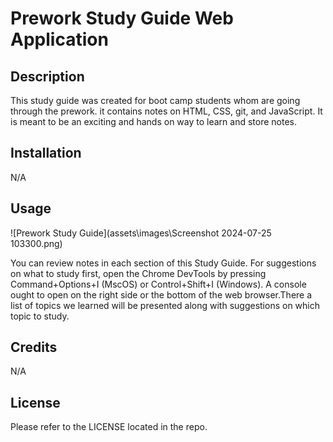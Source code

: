 # Prework Study Guide Web Application

## Description
This study guide was created for boot camp students whom are going through the prework. it contains notes on HTML, CSS, git, and JavaScript. It is meant to be an exciting and hands on way to learn and store notes.


## Installation
N/A

## Usage

![Prework Study Guide](assets\images\Screenshot 2024-07-25 103300.png)

You can review notes in each section of this Study Guide. For suggestions on what to study first, open the Chrome DevTools by pressing Command+Options+I (MscOS) or Control+Shift+I (Windows). A console ought to open on the right side or the bottom of the web browser.There a list of topics we learned will be presented along with suggestions on which topic to study.

## Credits

N/A

## License

Please refer to the LICENSE located in the repo.


